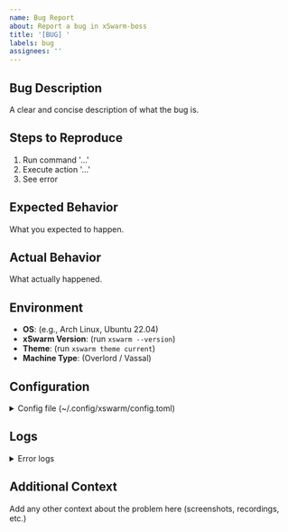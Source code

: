 ```yaml
---
name: Bug Report
about: Report a bug in xSwarm-boss
title: '[BUG] '
labels: bug
assignees: ''
---
```


## Bug Description

A clear and concise description of what the bug is.

## Steps to Reproduce

1. Run command '...'
2. Execute action '...'
3. See error

## Expected Behavior

What you expected to happen.

## Actual Behavior

What actually happened.

## Environment

- **OS**: (e.g., Arch Linux, Ubuntu 22.04)
- **xSwarm Version**: (run `xswarm --version`)
- **Theme**: (run `xswarm theme current`)
- **Machine Type**: (Overlord / Vassal)

## Configuration

<details>
<summary>Config file (~/.config/xswarm/config.toml)</summary>

```toml
# Paste relevant config here (remove sensitive data!)
```
</details>

## Logs

<details>
<summary>Error logs</summary>

```
Paste relevant logs here
```
</details>

## Additional Context

Add any other context about the problem here (screenshots, recordings, etc.)
